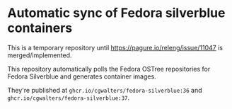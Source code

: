 # Automatic sync of Fedora silverblue containers

This is a temporary repository until https://pagure.io/releng/issue/11047
is merged/implemented.

This repository automatically polls the Fedora OSTree
repositories for Fedora Silverblue and generates container images.

They're published at `ghcr.io/cgwalters/fedora-silverblue:36` and
`ghcr.io/cgwalters/fedora-silverblue:37`.
